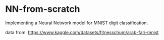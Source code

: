 # NN-from-scratch
Implementing a Neural Network model for MNIST digit classification.

data from: https://www.kaggle.com/datasets/fitnesschum/arab-fari-mnist
